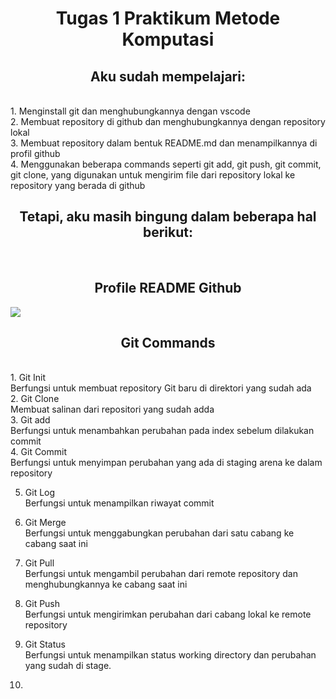 <h1 align="center">Tugas 1 Praktikum Metode Komputasi</h1>
<h2 align="center">Aku sudah mempelajari: </h2>
<br>
1. Menginstall git dan menghubungkannya dengan vscode<br>
2. Membuat repository di github dan menghubungkannya dengan repository lokal<br>
3. Membuat repository dalam bentuk README.md dan menampilkannya di profil github <br>
4. Menggunakan beberapa commands seperti git add, git push, git commit, git clone, yang digunakan untuk mengirim file dari repository lokal ke repository yang berada di github <br>

<h2 align="center">Tetapi, aku masih bingung dalam beberapa hal berikut: </h2> <br>

<h2 align="center">Profile README Github</h2>
<img src= https://github.com/khayys/nyoba-nyobaa/blob/main/Profile%20Github.png> <br>

<h2 align="center">Git Commands</h2> <br>
1. Git Init <br>
Berfungsi untuk membuat repository Git baru di direktori yang sudah ada <br>
<img src=  > <br>
2. Git Clone <br>
Membuat salinan dari repositori yang sudah adda <br>
<img src= > <br>
3. Git add <br>
Berfungsi untuk menambahkan perubahan pada index sebelum dilakukan commit<br>
<img src= > <br>
4. Git Commit <br>
Berfungsi untuk menyimpan perubahan yang ada di staging arena ke dalam repository <br>

5. Git Log <br>
Berfungsi untuk menampilkan riwayat commit <br>

6. Git Merge <br>
Berfungsi untuk menggabungkan perubahan dari satu cabang ke cabang saat ini <br>

7. Git Pull <br>
Berfungsi untuk mengambil perubahan dari remote repository dan menghubungkannya ke cabang saat ini <br>

8. Git Push <br>
Berfungsi untuk mengirimkan perubahan dari cabang lokal ke remote repository <br>

9. Git Status<br>
Berfungsi untuk menampilkan status working directory dan perubahan yang sudah di stage. <br>

10. 

